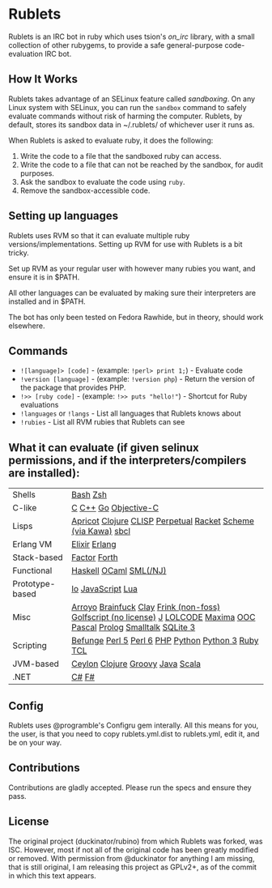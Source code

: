 Rublets
=======

Rublets is an IRC bot in ruby which uses tsion's *on_irc* library, with a small collection of other rubygems, to provide a safe general-purpose code-evaluation IRC bot.

How It Works
------------

Rublets takes advantage of an SELinux feature called *sandboxing*. On any Linux system with SELinux, you can run the `sandbox` command to safely evaluate commands without risk of harming the computer. Rublets, by default, stores its sandbox data in ~/.rublets/ of whichever user it runs as.

When Rublets is asked to evaluate ruby, it does the following:

1. Write the code to a file that the sandboxed ruby can access.
2. Write the code to a file that can not be reached by the sandbox, for audit purposes.
3. Ask the sandbox to evaluate the code using `ruby`.
4. Remove the sandbox-accessible code.

Setting up languages
--------------------

Rublets uses RVM so that it can evaluate multiple ruby versions/implementations. Setting up RVM for use with Rublets is a bit tricky.

Set up RVM as your regular user with however many rubies you want, and ensure it is in $PATH.

All other languages can be evaluated by making sure their interpreters are installed and in $PATH.

The bot has only been tested on Fedora Rawhide, but in theory, should work elsewhere.

Commands
--------

* `![language]> [code]` - (example: `!perl> print 1;`) - Evaluate code
* `!version [language]` - (example: `!version php`) - Return the version of the package that provides PHP.
* `!>> [ruby code]` - (example: `!>> puts "hello!"`) - Shortcut for Ruby evaluations
* `!languages` or `!langs` - List all languages that Rublets knows about
* `!rubies` - List all RVM rubies that Rublets can see

What it can evaluate (if given selinux permissions, and if the interpreters/compilers are installed):
-----------------------------------------------------------------------------------------------------


<table>
<tr>
  <td>Shells</td>
  <td>
    <a href="https://www.gnu.org/software/bash/">Bash</a>
    <a href="http://www.zsh.org/">Zsh</a>
  </td>
</tr>
<tr>
  <td>C-like</td>
  <td>
    <a href="http://gcc.gnu.org/">C</a>
    <a href="http://gcc.gnu.org/">C++</a>
    <a href="http://www.golang.org/">Go</a>
    <a href="http://gcc.gnu.org/">Objective-C</a>
  </td>
</tr>
<tr>
  <td>Lisps</td>
  <td>
    <a href="https://github.com/programble/apricot">Apricot</a>
    <a href="http://clojure.org/">Clojure</a>
    <a href="http://www.clisp.org/">CLISP</a>
    <a href="https://github.com/programble/perpetual">Perpetual</a>
    <a href="http://racket-lang.org">Racket</a>
    <a href="https://en.wikipedia.org/wiki/Scheme_%28programming_language%29">Scheme (via Kawa)</a>
    <a href="http://sbcl.org">sbcl</a>
  </td>
</tr>
<tr>
  <td>Erlang VM</td>
  <td>
    <a href="http://elixir-lang.org">Elixir</a>
    <a href="http://erlang.org">Erlang</a>
  </td>
</tr>
<tr>
  <td>Stack-based</td>
  <td>
    <a href="http://factorcode.org/">Factor</a>
    <a href="https://www.gnu.org/software/gforth/">Forth</a>
  </td>
</tr>
<tr>
  <td>Functional</td>
  <td>
    <a href="http://haskell.org">Haskell</a>
    <a href="http://caml.inria.fr/">OCaml</a>
    <a href="http://smlnj.cs.uchicago.edu/">SML(/NJ)</a>
  </td>
</tr>
<tr>
  <td>Prototype-based</td>
  <td>
    <a href="http://iolanguage.com">Io</a>
    <a href="https://developer.mozilla.org/en/JavaScript">JavaScript</a>
    <a href="http://lua.org">Lua</a>
  </td>
</tr>
<tr>
  <td>Misc</td>
  <td>
    <a href="https://github.com/boredomist/arroyo">Arroyo</a>
    <a href="https://github.com/pocmo/Ruby-Brainfuck">Brainfuck</a>
    <a href="http://claylabs.com/clay/">Clay</a>
    <a href="https://futureboy.us/frinkdocs/">Frink (non-foss)</a>
    <a href="http://www.golfscript.com/golfscript/">Golfscript (no license)</a>
    <a href="http://www.jsoftware.com/">J</a>
    <a href="http://lolcode.com/">LOLCODE</a>
    <a href="http://maxima.sourceforge.net/">Maxima</a>
    <a href="http://ooc-lang.org/">OOC</a>
    <a href="http://www.freepascal.org/">Pascal</a>
    <a href="http://www.gprolog.org/">Prolog</a>
    <a href="http://smalltalk.gnu.org">Smalltalk</a>
    <a href="https://www.sqlite.org/">SQLite 3</a>
  </td>
</tr>
<tr>
  <td>Scripting</td>
  <td>
    <a href="https://github.com/programble/befrunge">Befunge</a>
    <a href="http://www.perl.org">Perl 5</a>
    <a href="http://perl6.org">Perl 6</a>
    <a href="http://php.net">PHP</a>
    <a href="http://www.python.org">Python</a>
    <a href="http://docs.python.org/release/3.2.3/whatsnew/index.html">Python 3</a>
    <a href="http://www.ruby-lang.org">Ruby</a>
    <a href="http://tcl.sourceforge.net/">TCL</a>
  </td>
</tr>
<tr>
  <td>JVM-based</td>
  <td>
    <a href="http://ceylon-lang.org/">Ceylon</a>
    <a href="http://clojure.org/">Clojure</a>
    <a href="http://groovy.codehaus.org/">Groovy</a>
    <a href="http://openjdk.java.net/">Java</a>
    <a href="http://www.scala-lang.org">Scala</a>
  </td>
</tr>
<tr>
  <td>.NET</td>
  <td>
    <a href="http://msdn.microsoft.com/en-us/vstudio/hh388566">C#</a>
    <a href="http://fsharp.org/">F#</a>
  </td>
</tr>
</table>

Config
------

Rublets uses @programble's Configru gem interally. All this means for you, the user, is that you need to copy rublets.yml.dist to rublets.yml, edit it, and be on your way.

Contributions
-------------

Contributions are gladly accepted. Please run the specs and ensure they pass.

License
-------

The original project (duckinator/rubino) from which Rublets was forked, was ISC.
However, most if not all of the original code has been greatly modified or removed.
With permission from @duckinator for anything I am missing, that is still original,
I am releasing this project as GPLv2+, as of the commit in which this text appears.
